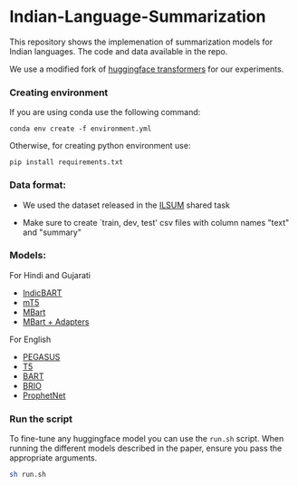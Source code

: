 # Indian-Language-Summarization
This repository shows the implemenation of summarization models for Indian languages. The code and data available in the repo.

We use a modified fork of [huggingface transformers](https://github.com/huggingface/transformers) for our experiments.

### Creating environment
If you are using conda use the following command: 

```
conda env create -f environment.yml
```
Otherwise, for creating python environment use:

```
pip install requirements.txt
```

### Data format:

* We used the dataset released in the [ILSUM](https://ilsum.github.io/ilsum/2022/dataset.html) shared task

* Make sure to create `train, dev, test' csv files with column names "text" and "summary"

### Models:
For Hindi and Gujarati

* [IndicBART](https://huggingface.co/ai4bharat/IndicBART)
* [mT5](https://huggingface.co/google/mt5-base)
* [MBart](https://huggingface.co/facebook/mbart-large-50)
* [MBart + Adapters](https://docs.adapterhub.ml/classes/models/mbart.html)

For English

* [PEGASUS](https://huggingface.co/google/pegasus-large?text=The+tower+is+324+metres+%281%2C063+ft%29+tall%2C+about+the+same+height+as+an+81-storey+building%2C+and+the+tallest+structure+in+Paris.+Its+base+is+square%2C+measuring+125+metres+%28410+ft%29+on+each+side.+During+its+construction%2C+the+Eiffel+Tower+surpassed+the+Washington+Monument+to+become+the+tallest+man-made+structure+in+the+world%2C+a+title+it+held+for+41+years+until+the+Chrysler+Building+in+New+York+City+was+finished+in+1930.+It+was+the+first+structure+to+reach+a+height+of+300+metres.+Due+to+the+addition+of+a+broadcasting+aerial+at+the+top+of+the+tower+in+1957%2C+it+is+now+taller+than+the+Chrysler+Building+by+5.2+metres+%2817+ft%29.+Excluding+transmitters%2C+the+Eiffel+Tower+is+the+second+tallest+free-standing+structure+in+France+after+the+Millau+Viaduct.)
* [T5](https://huggingface.co/t5-large?text=My+name+is+Wolfgang+and+I+live+in+Berlin)
* [BART](https://huggingface.co/facebook/bart-large)
* [BRIO](https://huggingface.co/Yale-LILY/brio-cnndm-uncased)
* [ProphetNet](https://huggingface.co/microsoft/prophetnet-large-uncased)

### Run the script

To fine-tune any huggingface model you can use the `run.sh` script. When running the different models described in the paper, ensure you pass the appropriate arguments.

```sh
sh run.sh
```

